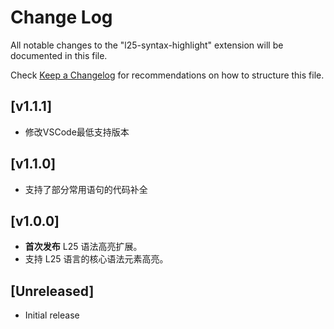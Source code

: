 # Change Log

All notable changes to the "l25-syntax-highlight" extension will be documented in this file.

Check [Keep a Changelog](http://keepachangelog.com/) for recommendations on how to structure this file.

## [v1.1.1]
* 修改VSCode最低支持版本

## [v1.1.0]
* 支持了部分常用语句的代码补全

## [v1.0.0]
* **首次发布** L25 语法高亮扩展。
* 支持 L25 语言的核心语法元素高亮。

## [Unreleased]

- Initial release